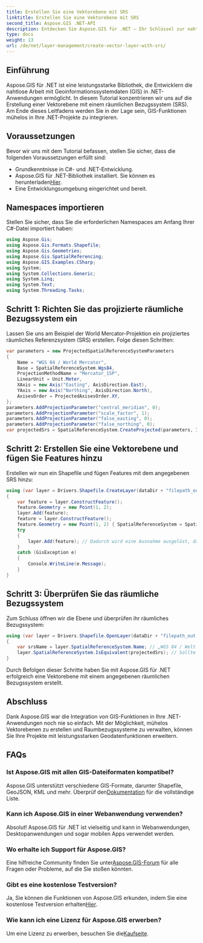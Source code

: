 ```yaml
---
title: Erstellen Sie eine Vektorebene mit SRS
linktitle: Erstellen Sie eine Vektorebene mit SRS
second_title: Aspose.GIS .NET-API
description: Entdecken Sie Aspose.GIS für .NET – Ihr Schlüssel zur nahtlosen GIS-Integration. Erstellen Sie mühelos Vektorebenen mit festgelegten räumlichen Bezugssystemen. Jetzt downloaden!
type: docs
weight: 13
url: /de/net/layer-management/create-vector-layer-with-srs/
---
```

## Einführung
Aspose.GIS für .NET ist eine leistungsstarke Bibliothek, die Entwicklern die nahtlose Arbeit mit Geoinformationssystemdaten (GIS) in .NET-Anwendungen ermöglicht. In diesem Tutorial konzentrieren wir uns auf die Erstellung einer Vektorebene mit einem räumlichen Bezugssystem (SRS). Am Ende dieses Leitfadens werden Sie in der Lage sein, GIS-Funktionen mühelos in Ihre .NET-Projekte zu integrieren.
## Voraussetzungen
Bevor wir uns mit dem Tutorial befassen, stellen Sie sicher, dass die folgenden Voraussetzungen erfüllt sind:
- Grundkenntnisse in C#- und .NET-Entwicklung.
-  Aspose.GIS für .NET-Bibliothek installiert. Sie können es herunterladen[Hier](https://releases.aspose.com/gis/net/).
- Eine Entwicklungsumgebung eingerichtet und bereit.
## Namespaces importieren
Stellen Sie sicher, dass Sie die erforderlichen Namespaces am Anfang Ihrer C#-Datei importiert haben:
```csharp
using Aspose.Gis;
using Aspose.Gis.Formats.Shapefile;
using Aspose.Gis.Geometries;
using Aspose.Gis.SpatialReferencing;
using Aspose.GIS.Examples.CSharp;
using System;
using System.Collections.Generic;
using System.Linq;
using System.Text;
using System.Threading.Tasks;
```
## Schritt 1: Richten Sie das projizierte räumliche Bezugssystem ein
Lassen Sie uns am Beispiel der World Mercator-Projektion ein projiziertes räumliches Referenzsystem (SRS) erstellen. Folge diesen Schritten:
```csharp
var parameters = new ProjectedSpatialReferenceSystemParameters
{
    Name = "WGS 84 / World Mercator",
    Base = SpatialReferenceSystem.Wgs84,
    ProjectionMethodName = "Mercator_1SP",
    LinearUnit = Unit.Meter,
    XAxis = new Axis("Easting", AxisDirection.East),
    YAxis = new Axis("Northing", AxisDirection.North),
    AxisesOrder = ProjectedAxisesOrder.XY,
};
parameters.AddProjectionParameter("central_meridian", 0);
parameters.AddProjectionParameter("scale_factor", 1);
parameters.AddProjectionParameter("false_easting", 0);
parameters.AddProjectionParameter("false_northing", 0);
var projectedSrs = SpatialReferenceSystem.CreateProjected(parameters, Identifier.Epsg(3395));
```
## Schritt 2: Erstellen Sie eine Vektorebene und fügen Sie Features hinzu
Erstellen wir nun ein Shapefile und fügen Features mit dem angegebenen SRS hinzu:
```csharp
using (var layer = Drivers.Shapefile.CreateLayer(dataDir + "filepath_out.shp", new ShapefileOptions(), projectedSrs))
{
    var feature = layer.ConstructFeature();
    feature.Geometry = new Point(1, 2);
    layer.Add(feature);
    feature = layer.ConstructFeature();
    feature.Geometry = new Point(1, 2) { SpatialReferenceSystem = SpatialReferenceSystem.Nad83 };
    try
    {
        layer.Add(feature); // Dadurch wird eine Ausnahme ausgelöst, da die Geometrie ein anderes SRS hat
    }
    catch (GisException e)
    {
        Console.WriteLine(e.Message);
    }
}
```
## Schritt 3: Überprüfen Sie das räumliche Bezugssystem
Zum Schluss öffnen wir die Ebene und überprüfen ihr räumliches Bezugssystem:
```csharp
using (var layer = Drivers.Shapefile.OpenLayer(dataDir + "filepath_out.shp"))
{
    var srsName = layer.SpatialReferenceSystem.Name; // „WGS 84 / Welt Mercator“
    layer.SpatialReferenceSystem.IsEquivalent(projectedSrs); // Sollte true zurückgeben
}
```
Durch Befolgen dieser Schritte haben Sie mit Aspose.GIS für .NET erfolgreich eine Vektorebene mit einem angegebenen räumlichen Bezugssystem erstellt.
## Abschluss
Dank Aspose.GIS war die Integration von GIS-Funktionen in Ihre .NET-Anwendungen noch nie so einfach. Mit der Möglichkeit, mühelos Vektorebenen zu erstellen und Raumbezugssysteme zu verwalten, können Sie Ihre Projekte mit leistungsstarken Geodatenfunktionen erweitern.
## FAQs
### Ist Aspose.GIS mit allen GIS-Dateiformaten kompatibel?
 Aspose.GIS unterstützt verschiedene GIS-Formate, darunter Shapefile, GeoJSON, KML und mehr. Überprüf den[Dokumentation](https://reference.aspose.com/gis/net/) für die vollständige Liste.
### Kann ich Aspose.GIS in einer Webanwendung verwenden?
Absolut! Aspose.GIS für .NET ist vielseitig und kann in Webanwendungen, Desktopanwendungen und sogar mobilen Apps verwendet werden.
### Wo erhalte ich Support für Aspose.GIS?
 Eine hilfreiche Community finden Sie unter[Aspose.GIS-Forum](https://forum.aspose.com/c/gis/33) für alle Fragen oder Probleme, auf die Sie stoßen könnten.
### Gibt es eine kostenlose Testversion?
 Ja, Sie können die Funktionen von Aspose.GIS erkunden, indem Sie eine kostenlose Testversion erhalten[Hier](https://releases.aspose.com/).
### Wie kann ich eine Lizenz für Aspose.GIS erwerben?
 Um eine Lizenz zu erwerben, besuchen Sie die[Kaufseite](https://purchase.aspose.com/buy).